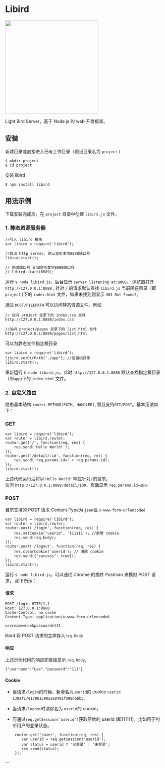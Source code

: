 # Libird 

<img src = 'http://7xloce.com1.z0.glb.clouddn.com/libird_logo_v1.0.png' width="300px">

Light Bird Server，基于 Node.js 的 web 开发框架。

## 安装

新建目录或直接进入已有工作目录（假设目录名为 `project` ）

```
$ mkdir project
$ cd project
```
安装 libird

`$ npm install libird`

## 用法示例

下载安装完成后，在 `project` 目录中创建 `libird.js` 文件。  

### 1. 静态资源服务器

```
//引入 libird 模块
var libird = require('libird');

//启动 http server, 默认监听本地8888端口号
libird.start();

// 修改端口号 比如监听本地8989端口号
// libird.start(8989);
```
运行 `$ node libird.js`，后台显示 `server listening at:8888`。
浏览器打开 `http://127.0.0.1:8888` , 针对 `/` 的请求默认查找 `libird.js` 当前所在目录（即 `project` )下的 `index.html` 文件，如果未找到则显示 `404 Not Found!`。  

通过 `HOST/FILEPATH` 可以访问静态资源文件。例如

```
// 访问 project 目录下的 index.css 文件
http://127.0.0.1:8888/index.css  

//访问 project/pages 目录下的 list.html 文件
http://127.0.0.1:8888/pages/list.html 
```
可以为静态文件指定根目录

```
var libird = require('libird');  
libird.setDirPath('./app'); //设置根目录
libird.start();
```
重新运行 `$ node libird.js`。此时 `http://127.0.0.1:8888` 默认查找指定根目录（即`app`)下的 `index.html` 文件。

### 2. 自定义路由

路由基本结构 `router.METHOD(PATH, HANDLER)`, 暂且支持`GET/POST`。基本用法如下：

### GET

```
var libird = require('libird');
var router = libird.router;
router.get('/', function(req, res) {
    res.send('Hello World!');
});
router.get('/detail/:id', function(req, res) {
    res.send('req.params.id=' + req.params.id);
});
libird.start();
```
上述代码运行后将以 `Hello World!` 响应针对`/`的请求。  
访问 `http://127.0.0.1:8888/detail/100`，页面显示 `req.params.id=100`。

### POST

目前支持的 POST 请求 Content-Type为 `json`或 `x-www-form-urlencoded`

```
var libird = require('libird');
var router = libird.router;
router.post('/login', function(req, res) {
    res.setCookie('userid', '111111'); //新增 cookie
    res.send(req.body); 
});
router.post('/logout', function(req, res) {
    res.clearCookie('userid'); // 清除 cookie
    res.send({"success": true});
});
libird.start();
```
运行 `$ node libird.js`。可以通过 Chrome 的插件 Postman 来模拟 POST 请求， 如下所示：

#### 请求

```
POST /login HTTP/1.1
Host: 127.0.0.1:8888
Cache-Control: no-cache
Content-Type: application/x-www-form-urlencoded

username=Lee&password=111
```
libird 将 POST 请求的主体存入`req.body`

#### 响应

上述示例代码的响应即直接显示 `req.body`,

`{"username":"Lee","password":"111"}`

#### Cookie

- 当请求`/login`的时候，新增名为`userid`的 cookie
 `userid  130af17e178815982268491f088dabb3`。  
 
- 当请求`/logout`时清除名为 `userid`的 cookie。
 
- 可通过`req.getSession('userid')`获取原始的 userid (即111111)。比如用于判断用户的登录状态。
  
  ```
   router.get('/user', function(req, res) {
      var userid = req.getSession('userid');
      var status = userid ? '已登录' : '未登录';
      res.send(status);
   });
  ```
--




